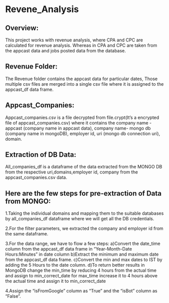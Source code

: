 # Revene_Analysis
## Overview:
This project works with revenue analysis, where CPA and CPC are calculated for revenue analysis. Whereas in CPA and CPC are taken from the appcast data and jobs posted data from the database.

## Revenue Folder:
The Revenue folder contains the appcast data for particular dates, Those multiple csv files are merged into a single csv file where it is assigned to the appcast_df data frame.

## Appcast_Companies:
Appcast_companies.csv is a file decrypted from file.crypt(It’s a encrypted file of appcast_companies.csv) where it contains the company name - appcast (company name in appcast data), company name- mongo db (company name in mongoDB), employer id, uri (mongo db connection uri), domain.

## Extraction of DB Data:
All_companies_df is a dataframe of the data extracted from the MONGO DB from the respective uri,domains,employer id, company from the appcast_companies.csv  data.

## Here are the few steps for pre-extraction of Data from MONGO:
1.Taking the individual domains and mapping them to the suitable databases by all_companies_df dataframe where we will get all the DB credentials.

2.For the filter parameters, we extracted the company and employer id from the same dataframe.

3.For the data range, we have to flow a few steps:
a)Convert the date_time column from the appcast_df data frame in “Year-Month-Date Hours:Minutes” in date column
b)Extract the minimum and maximum date from the appcast_df data frame.
c)Convert the min and max dates to IST by adding the 5 Hours to the date column.
d)To return better results in MongoDB change the min_time by reducing 4 hours from the actual time and assign to min_correct_date for max_time increase it to 4 hours above the actual time and assign it to min_correct_date

4.Assign the “isFromGoogle” column as “True” and the “isBot” column as “False”.
